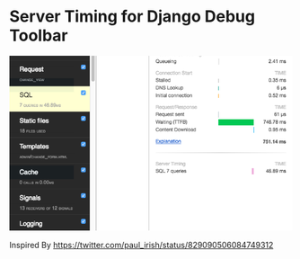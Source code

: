 # Server Timing for Django Debug Toolbar

![screenshot](docs/screenshot.png)

Inspired By https://twitter.com/paul_irish/status/829090506084749312